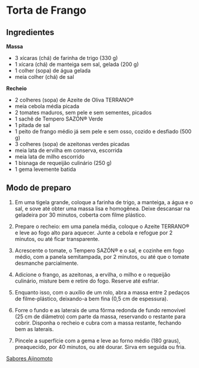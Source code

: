 # Torta de Frango

## Ingredientes

**Massa**

- 3 xícaras (chá) de farinha de trigo (330 g)
- 1 xícara (chá) de manteiga sem sal, gelada (200 g)
- 1 colher (sopa) de água gelada
- meia colher (chá) de sal

**Recheio**

- 2 colheres (sopa) de Azeite de Oliva TERRANO®
- meia cebola média picada
- 2 tomates maduros, sem pele e sem sementes, picados
- 1 sachê de Tempero SAZÓN® Verde
- 1 pitada de sal
- 1 peito de frango médio já sem pele e sem osso, cozido e desfiado (500 g)
- 3 colheres (sopa) de azeitonas verdes picadas
- meia lata de ervilha em conserva, escorrida
- meia lata de milho escorrido
- 1 bisnaga de requeijão culinário (250 g)
- 1 gema levemente batida

## Modo de preparo

1. Em uma tigela grande, coloque a farinha de trigo, a manteiga, a água e o sal, e sove até obter uma massa lisa e homogênea. Deixe descansar na geladeira por 30 minutos, coberta com filme plástico.

2. Prepare o recheio: em uma panela média, coloque o Azeite TERRANO® e leve ao fogo alto para aquecer. Junte a cebola e refogue por 2 minutos, ou até ficar transparente.

3. Acrescente o tomate, o Tempero SAZÓN® e o sal, e cozinhe em fogo médio, com a panela semitampada, por 2 minutos, ou até que o tomate desmanche parcialmente.

4. Adicione o frango, as azeitonas, a ervilha, o milho e o requeijão culinário, misture bem e retire do fogo. Reserve até esfriar.

5. Enquanto isso, com o auxílio de um rolo, abra a massa entre 2 pedaços de filme-plástico, deixando-a bem fina (0,5 cm de espessura).

6. Forre o fundo e as laterais de uma fôrma redonda de fundo removível (25 cm de diâmetro) com parte da massa, reservando o restante para cobrir. Disponha o recheio e cubra com a massa restante, fechando bem as laterais.

7. Pincele a superfície com a gema e leve ao forno médio (180 graus), preaquecido, por 40 minutos, ou até dourar. Sirva em seguida ou fria.


[Sabores Ajinomoto](https://www.saboresajinomoto.com.br/receita/torta-de-frango-com-catupiry)